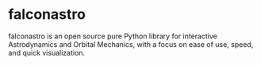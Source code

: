 # falconastro
falconastro is an open source pure Python library for interactive Astrodynamics and Orbital Mechanics, with a focus on ease of use, speed, and quick visualization.
